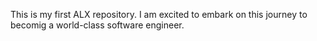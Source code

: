 This is my first ALX repository. I am excited to embark on this journey to becomig a world-class software engineer.

